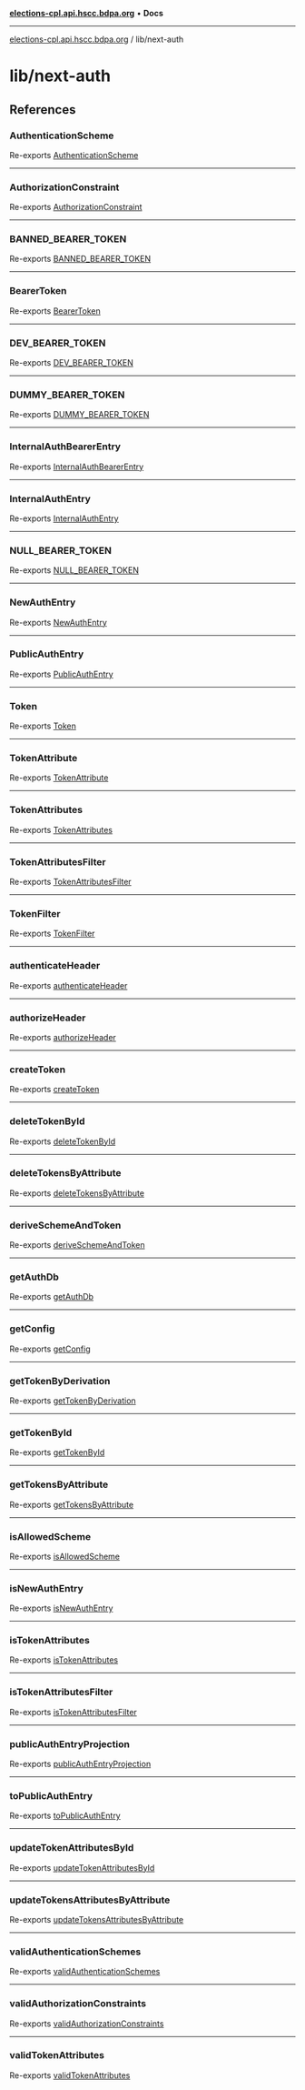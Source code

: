 [**elections-cpl.api.hscc.bdpa.org**](../../README.md) • **Docs**

***

[elections-cpl.api.hscc.bdpa.org](../../README.md) / lib/next-auth

# lib/next-auth

## References

### AuthenticationScheme

Re-exports [AuthenticationScheme](authenticate/type-aliases/AuthenticationScheme.md)

***

### AuthorizationConstraint

Re-exports [AuthorizationConstraint](authorize/type-aliases/AuthorizationConstraint.md)

***

### BANNED\_BEARER\_TOKEN

Re-exports [BANNED_BEARER_TOKEN](constants/variables/BANNED_BEARER_TOKEN.md)

***

### BearerToken

Re-exports [BearerToken](token/type-aliases/BearerToken.md)

***

### DEV\_BEARER\_TOKEN

Re-exports [DEV_BEARER_TOKEN](constants/variables/DEV_BEARER_TOKEN.md)

***

### DUMMY\_BEARER\_TOKEN

Re-exports [DUMMY_BEARER_TOKEN](constants/variables/DUMMY_BEARER_TOKEN.md)

***

### InternalAuthBearerEntry

Re-exports [InternalAuthBearerEntry](db/type-aliases/InternalAuthBearerEntry.md)

***

### InternalAuthEntry

Re-exports [InternalAuthEntry](db/type-aliases/InternalAuthEntry.md)

***

### NULL\_BEARER\_TOKEN

Re-exports [NULL_BEARER_TOKEN](constants/variables/NULL_BEARER_TOKEN.md)

***

### NewAuthEntry

Re-exports [NewAuthEntry](db/type-aliases/NewAuthEntry.md)

***

### PublicAuthEntry

Re-exports [PublicAuthEntry](db/type-aliases/PublicAuthEntry.md)

***

### Token

Re-exports [Token](token/type-aliases/Token.md)

***

### TokenAttribute

Re-exports [TokenAttribute](token/type-aliases/TokenAttribute.md)

***

### TokenAttributes

Re-exports [TokenAttributes](token/type-aliases/TokenAttributes.md)

***

### TokenAttributesFilter

Re-exports [TokenAttributesFilter](token/type-aliases/TokenAttributesFilter.md)

***

### TokenFilter

Re-exports [TokenFilter](token/type-aliases/TokenFilter.md)

***

### authenticateHeader

Re-exports [authenticateHeader](authenticate/functions/authenticateHeader.md)

***

### authorizeHeader

Re-exports [authorizeHeader](authorize/functions/authorizeHeader.md)

***

### createToken

Re-exports [createToken](token/functions/createToken.md)

***

### deleteTokenById

Re-exports [deleteTokenById](token/functions/deleteTokenById.md)

***

### deleteTokensByAttribute

Re-exports [deleteTokensByAttribute](token/functions/deleteTokensByAttribute.md)

***

### deriveSchemeAndToken

Re-exports [deriveSchemeAndToken](token/functions/deriveSchemeAndToken.md)

***

### getAuthDb

Re-exports [getAuthDb](db/functions/getAuthDb.md)

***

### getConfig

Re-exports [getConfig](constants/functions/getConfig.md)

***

### getTokenByDerivation

Re-exports [getTokenByDerivation](token/functions/getTokenByDerivation.md)

***

### getTokenById

Re-exports [getTokenById](token/functions/getTokenById.md)

***

### getTokensByAttribute

Re-exports [getTokensByAttribute](token/functions/getTokensByAttribute.md)

***

### isAllowedScheme

Re-exports [isAllowedScheme](token/functions/isAllowedScheme.md)

***

### isNewAuthEntry

Re-exports [isNewAuthEntry](db/functions/isNewAuthEntry.md)

***

### isTokenAttributes

Re-exports [isTokenAttributes](token/functions/isTokenAttributes.md)

***

### isTokenAttributesFilter

Re-exports [isTokenAttributesFilter](token/functions/isTokenAttributesFilter.md)

***

### publicAuthEntryProjection

Re-exports [publicAuthEntryProjection](db/variables/publicAuthEntryProjection.md)

***

### toPublicAuthEntry

Re-exports [toPublicAuthEntry](db/functions/toPublicAuthEntry.md)

***

### updateTokenAttributesById

Re-exports [updateTokenAttributesById](token/functions/updateTokenAttributesById.md)

***

### updateTokensAttributesByAttribute

Re-exports [updateTokensAttributesByAttribute](token/functions/updateTokensAttributesByAttribute.md)

***

### validAuthenticationSchemes

Re-exports [validAuthenticationSchemes](authenticate/variables/validAuthenticationSchemes.md)

***

### validAuthorizationConstraints

Re-exports [validAuthorizationConstraints](authorize/variables/validAuthorizationConstraints.md)

***

### validTokenAttributes

Re-exports [validTokenAttributes](token/variables/validTokenAttributes.md)
